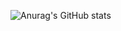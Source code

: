 ![Anurag's GitHub stats](https://github-readme-stats.vercel.app/api?username=harshlancer&count_private=true)
